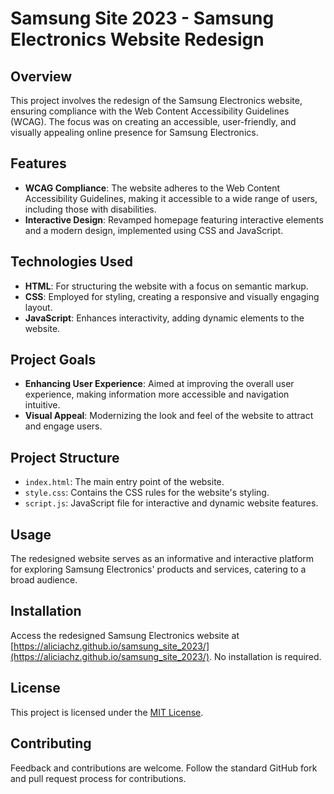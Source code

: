 # Samsung Site 2023 - Samsung Electronics Website Redesign

## Overview
This project involves the redesign of the Samsung Electronics website, ensuring compliance with the Web Content Accessibility Guidelines (WCAG). The focus was on creating an accessible, user-friendly, and visually appealing online presence for Samsung Electronics.

## Features
- **WCAG Compliance**: The website adheres to the Web Content Accessibility Guidelines, making it accessible to a wide range of users, including those with disabilities.
- **Interactive Design**: Revamped homepage featuring interactive elements and a modern design, implemented using CSS and JavaScript.

## Technologies Used
- **HTML**: For structuring the website with a focus on semantic markup.
- **CSS**: Employed for styling, creating a responsive and visually engaging layout.
- **JavaScript**: Enhances interactivity, adding dynamic elements to the website.

## Project Goals
- **Enhancing User Experience**: Aimed at improving the overall user experience, making information more accessible and navigation intuitive.
- **Visual Appeal**: Modernizing the look and feel of the website to attract and engage users.

## Project Structure
- `index.html`: The main entry point of the website.
- `style.css`: Contains the CSS rules for the website's styling.
- `script.js`: JavaScript file for interactive and dynamic website features.

## Usage
The redesigned website serves as an informative and interactive platform for exploring Samsung Electronics' products and services, catering to a broad audience.

## Installation
Access the redesigned Samsung Electronics website at [https://aliciachz.github.io/samsung_site_2023/](https://aliciachz.github.io/samsung_site_2023/). No installation is required.

## License
This project is licensed under the [MIT License](LICENSE).

## Contributing
Feedback and contributions are welcome. Follow the standard GitHub fork and pull request process for contributions.
